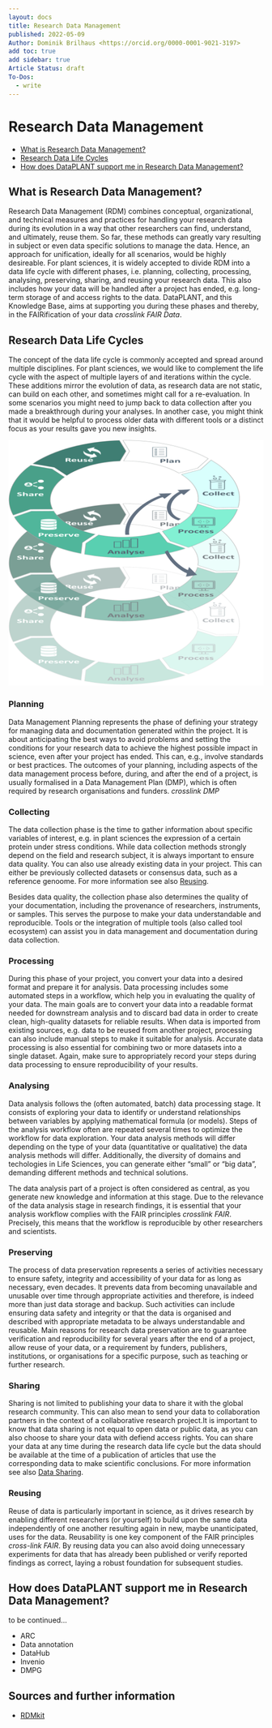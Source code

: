 ```yaml
---
layout: docs
title: Research Data Management
published: 2022-05-09
Author: Dominik Brilhaus <https://orcid.org/0000-0001-9021-3197>
add toc: true
add sidebar: true
Article Status: draft
To-Dos:
  - write
---
```


# Research Data Management

- [What is Research Data Management?](#What-is-Research-Data-Management?)
- [Research Data Life Cycles](#Research-Data-Life-Cycles)
- [How does DataPLANT support me in Research Data Management?](#How-does-DataPLANT-support-me-in-Research-Data-Management?)

## What is Research Data Management?
Research Data Management (RDM) combines conceptual, organizational, and technical measures and practices for handling your research data during its evolution in a way that other researchers can find, understand, and ultimately, reuse them. So far, these methods can greatly vary resulting in subject or even data specific solutions to manage the data. Hence, an approach for unification, ideally for all scenarios, would be highly desireable. For plant sciences, it is widely accepted to divide RDM into a data life cycle with different phases, i.e. planning, collecting, processing, analysing, preserving, sharing, and reusing your research data. This also includes how your data will be handled after a project has ended, e.g. long-term storage of and access rights to the data. DataPLANT, and this Knowledge Base, aims at supporting you during these phases and thereby, in the FAIRification of your data *crosslink FAIR Data*. 


## Research Data Life Cycles
The concept of the data life cycle is commonly accepted and spread around multiple disciplines. For plant sciences, we would like to complement the life cycle with the aspect of multiple layers of and iterations within the cycle. These additions mirror the evolution of data, as research data are not static, can build on each other, and sometimes might call for a re-evaluation. In some scenarios you might need to jump back to data collection after you made a breakthrough during your analyses. In another case, you might think that it would be helpful to process older data with different tools or a distinct focus as your results gave you new insights.

![Lifecycle](Lifecycle.png)

### Planning
Data Management Planning represents the phase of defining your strategy for managing data and documentation generated within the project. It is about anticipating the best ways to avoid problems and setting the conditions for your research data to achieve the highest possible impact in science, even after your project has ended. This can, e.g., involve standards or best practices. The outcomes of your planning, including aspects of the data management process  before, during, and after the end of a project, is usually formalised in a Data Management Plan (DMP), which is often required by research organisations and funders. *crosslink DMP*

### Collecting
The data collection phase is the time to gather information about specific variables of interest, e.g. in plant sciences the expression of a certain protein under stress conditions. While data collection methods strongly depend on the field and research subject, it is always important to ensure data quality. You can also use already existing data in your project. This can either be previously collected datasets or consensus data, such as a reference genoome. For more information see also [Reusing](#-Reusing).

Besides data quality, the collection phase also determines the quality of your documentation, including the provenance of researchers, instruments, or samples. This serves the purpose to make your data understandable and reproducible. Tools or the integration of multiple tools (also called tool ecosystem) can assist you in data management and documentation during data collection. 

### Processing
During this phase of your project, you convert your data into a desired format and prepare it for analysis. Data processing includes some automated steps in a workflow, which help you in evaluating the quality of your data. The main goals are to convert your data into a readable format needed for downstream analysis and to discard bad data in order to create clean, high-quality datasets for reliable results. When data is imported from existing sources, e.g. data to be reused from another project, processing can also include manual steps to make it suitable for analysis. Accurate data processing is also essential for combining two or more datasets into a single dataset. Again, make sure to appropriately record your steps during data processing to ensure reproducibility of your results. 

### Analysing
Data analysis follows the (often automated, batch) data processing stage. It consists of exploring your data to identify or understand relationships between variables by applying mathematical formula (or models). Steps of the analysis workflow often are repeated several times to optimize the workflow for data exploration. Your data analysis methods will differ depending on the type of your data (quantitative or qualitative) the data analysis methods will differ. Additionally, the diversity of domains and techologies in Life Sciences, you can generate either “small” or “big data”, demanding different methods and technical solutions. 

The data analysis part of a project is often considered as central, as you generate new knowledge and information at this stage. Due to the relevance of the data analysis stage in research findings, it is essential that your analysis workflow complies with the FAIR principles *crosslink FAIR*. Precisely, this means that the workflow is reproducible by other researchers and scientists.


### Preserving
The process of data preservation represents a series of activities necessary to ensure safety, integrity and accessibility of your data for as long as necessary, even decades. It prevents data from becoming unavailable and unusable over time through appropriate activities and therefore, is indeed more than just data storage and backup. Such activities can include ensuring data safety and integrity or that the data is organised and described with appropriate metadata to be always understandable and reusable. Main reasons for research data preservation are to guarantee verification and reproducibility for several years after the end of a project, allow reuse of your data, or a requirement by funders, publishers, institutions, or organisations for a specific purpose, such as teaching or further research.

### Sharing
Sharing is not limited to publishing your data to share it with the global research community. This can also mean to send your data to collaboration partners in the context of a collaborative research project.It is important to know that data sharing is not equal to open data or public data, as you can also choose to share your data with defiend access rights. You can share your data at any time during the research data life cycle but the data should be available at the time of a publication of articles that use the corresponding data to make scientific conclusions. For more information see also [Data Sharing](*crosslink-Data-sharing). 

### Reusing
Reuse of data is particularly important in science, as it  drives research by enabling different researchers (or yourself) to build upon the same data independently of one another resulting again in new, maybe unanticipated, uses for the data. Reusability is one key component of the FAIR principles *cross-link FAIR*. By reusing data you can also avoid doing unnecessary experiments for data that has already been published or verify reported findings as correct, laying a robust foundation for subsequent studies.

## How does DataPLANT support me in Research Data Management? 
to be continued...

- ARC
- Data annotation
- DataHub
- Invenio
- DMPG

## Sources and further information
- [RDMkit](https://rdmkit.elixir-europe.org/index)